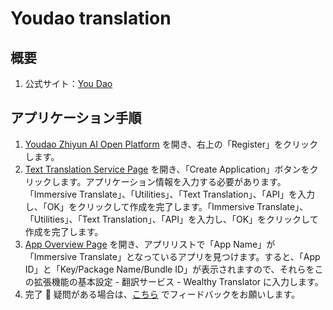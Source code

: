 # Youdao translation

## 概要

1. 公式サイト：[You Dao](http://ai.youdao.com/)

## アプリケーション手順

1. [Youdao Zhiyun AI Open Platform](http://ai.youdao.com) を開き、右上の「Register」をクリックします。
2. [Text Translation Service Page](https://ai.youdao.com/console/#/service-singleton/text-translation) を開き、「Create Application」ボタンをクリックします。アプリケーション情報を入力する必要があります。「Immersive Translate」、「Utilities」、「Text Translation」、「API」を入力し、「OK」をクリックして作成を完了します。「Immersive Translate」、「Utilities」、「Text Translation」、「API」を入力し、「OK」をクリックして作成を完了します。
3. [App Overview Page](https://ai.youdao.com/console/#/app-overview) を開き、アプリリストで「App Name」が「Immersive Translate」となっているアプリを見つけます。すると、「App ID」と「Key/Package Name/Bundle ID」が表示されますので、それらをこの拡張機能の基本設定 - 翻訳サービス - Wealthy Translator に入力します。
4. 完了 🎉 疑問がある場合は、[こちら](https://github.com/immersive-translate/immersive-translate/issues/137) でフィードバックをお願いします。
